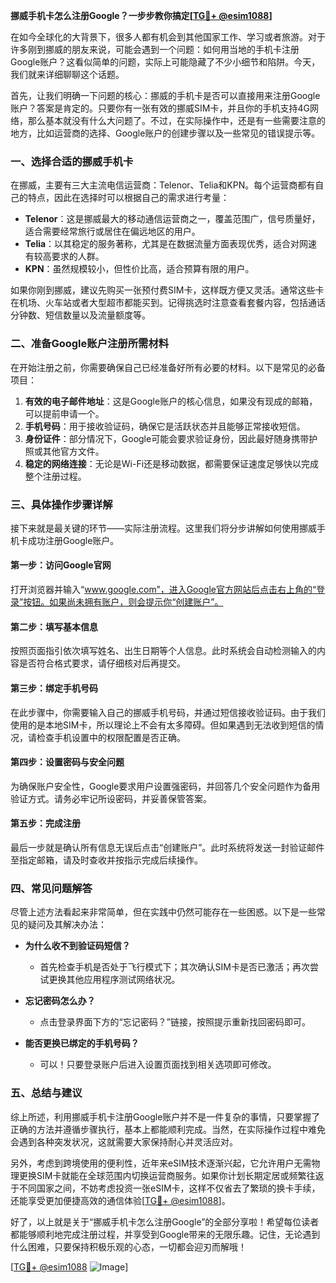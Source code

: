 **挪威手机卡怎么注册Google？一步步教你搞定[[TG💪+ @esim1088](https://t.me/s/esim1088)]**

在如今全球化的大背景下，很多人都有机会到其他国家工作、学习或者旅游。对于许多刚到挪威的朋友来说，可能会遇到一个问题：如何用当地的手机卡注册Google账户？这看似简单的问题，实际上可能隐藏了不少小细节和陷阱。今天，我们就来详细聊聊这个话题。

首先，让我们明确一下问题的核心：挪威的手机卡是否可以直接用来注册Google账户？答案是肯定的。只要你有一张有效的挪威SIM卡，并且你的手机支持4G网络，那么基本就没有什么大问题了。不过，在实际操作中，还是有一些需要注意的地方，比如运营商的选择、Google账户的创建步骤以及一些常见的错误提示等。

### 一、选择合适的挪威手机卡

在挪威，主要有三大主流电信运营商：Telenor、Telia和KPN。每个运营商都有自己的特点，因此在选择时可以根据自己的需求进行考量：

- **Telenor**：这是挪威最大的移动通信运营商之一，覆盖范围广，信号质量好，适合需要经常旅行或居住在偏远地区的用户。
- **Telia**：以其稳定的服务著称，尤其是在数据流量方面表现优秀，适合对网速有较高要求的人群。
- **KPN**：虽然规模较小，但性价比高，适合预算有限的用户。

如果你刚到挪威，建议先购买一张预付费SIM卡，这样既方便又灵活。通常这些卡在机场、火车站或者大型超市都能买到。记得挑选时注意查看套餐内容，包括通话分钟数、短信数量以及流量额度等。

### 二、准备Google账户注册所需材料

在开始注册之前，你需要确保自己已经准备好所有必要的材料。以下是常见的必备项目：

1. **有效的电子邮件地址**：这是Google账户的核心信息，如果没有现成的邮箱，可以提前申请一个。
2. **手机号码**：用于接收验证码，确保它是活跃状态并且能够正常接收短信。
3. **身份证件**：部分情况下，Google可能会要求验证身份，因此最好随身携带护照或其他官方文件。
4. **稳定的网络连接**：无论是Wi-Fi还是移动数据，都需要保证速度足够快以完成整个注册过程。

### 三、具体操作步骤详解

接下来就是最关键的环节——实际注册流程。这里我们将分步讲解如何使用挪威手机卡成功注册Google账户。

#### 第一步：访问Google官网
打开浏览器并输入“www.google.com”，进入Google官方网站后点击右上角的“登录”按钮。如果尚未拥有账户，则会提示你“创建账户”。

#### 第二步：填写基本信息
按照页面指引依次填写姓名、出生日期等个人信息。此时系统会自动检测输入的内容是否符合格式要求，请仔细核对后再提交。

#### 第三步：绑定手机号码
在此步骤中，你需要输入自己的挪威手机号码，并通过短信接收验证码。由于我们使用的是本地SIM卡，所以理论上不会有太多障碍。但如果遇到无法收到短信的情况，请检查手机设置中的权限配置是否正确。

#### 第四步：设置密码与安全问题
为确保账户安全性，Google要求用户设置强密码，并回答几个安全问题作为备用验证方式。请务必牢记所设密码，并妥善保管答案。

#### 第五步：完成注册
最后一步就是确认所有信息无误后点击“创建账户”。此时系统将发送一封验证邮件至指定邮箱，请及时查收并按指示完成后续操作。

### 四、常见问题解答

尽管上述方法看起来非常简单，但在实践中仍然可能存在一些困惑。以下是一些常见的疑问及其解决办法：

- **为什么收不到验证码短信？**
   - 首先检查手机是否处于飞行模式下；其次确认SIM卡是否已激活；再次尝试更换其他应用程序测试网络状况。

- **忘记密码怎么办？**
   - 点击登录界面下方的“忘记密码？”链接，按照提示重新找回密码即可。

- **能否更换已绑定的手机号码？**
   - 可以！只要登录账户后进入设置页面找到相关选项即可修改。

### 五、总结与建议

综上所述，利用挪威手机卡注册Google账户并不是一件复杂的事情，只要掌握了正确的方法并遵循步骤执行，基本上都能顺利完成。当然，在实际操作过程中难免会遇到各种突发状况，这就需要大家保持耐心并灵活应对。

另外，考虑到跨境使用的便利性，近年来eSIM技术逐渐兴起，它允许用户无需物理更换SIM卡就能在全球范围内切换运营商服务。如果你计划长期定居或频繁往返于不同国家之间，不妨考虑投资一张eSIM卡，这样不仅省去了繁琐的换卡手续，还能享受更加便捷高效的通信体验[[TG💪+ @esim1088](https://t.me/s/esim1088)]。

好了，以上就是关于“挪威手机卡怎么注册Google”的全部分享啦！希望每位读者都能够顺利地完成注册过程，并享受到Google带来的无限乐趣。记住，无论遇到什么困难，只要保持积极乐观的心态，一切都会迎刃而解哦！

[[TG💪+ @esim1088](https://t.me/s/esim1088) ![Image](https://i.postimg.cc/4NQfJmqS/Snipaste-2025-05-13-00-14-12.png)]